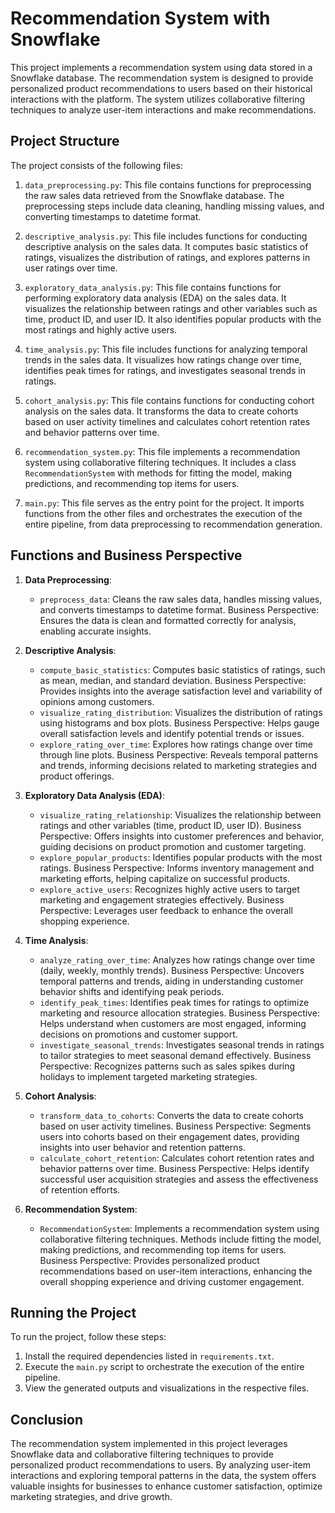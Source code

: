 # Recommendation System with Snowflake

This project implements a recommendation system using data stored in a Snowflake database. The recommendation system is designed to provide personalized product recommendations to users based on their historical interactions with the platform. The system utilizes collaborative filtering techniques to analyze user-item interactions and make recommendations.

## Project Structure

The project consists of the following files:

1. `data_preprocessing.py`: This file contains functions for preprocessing the raw sales data retrieved from the Snowflake database. The preprocessing steps include data cleaning, handling missing values, and converting timestamps to datetime format.

2. `descriptive_analysis.py`: This file includes functions for conducting descriptive analysis on the sales data. It computes basic statistics of ratings, visualizes the distribution of ratings, and explores patterns in user ratings over time.

3. `exploratory_data_analysis.py`: This file contains functions for performing exploratory data analysis (EDA) on the sales data. It visualizes the relationship between ratings and other variables such as time, product ID, and user ID. It also identifies popular products with the most ratings and highly active users.

4. `time_analysis.py`: This file includes functions for analyzing temporal trends in the sales data. It visualizes how ratings change over time, identifies peak times for ratings, and investigates seasonal trends in ratings.

5. `cohort_analysis.py`: This file contains functions for conducting cohort analysis on the sales data. It transforms the data to create cohorts based on user activity timelines and calculates cohort retention rates and behavior patterns over time.

6. `recommendation_system.py`: This file implements a recommendation system using collaborative filtering techniques. It includes a class `RecommendationSystem` with methods for fitting the model, making predictions, and recommending top items for users.

7. `main.py`: This file serves as the entry point for the project. It imports functions from the other files and orchestrates the execution of the entire pipeline, from data preprocessing to recommendation generation.

## Functions and Business Perspective

1. **Data Preprocessing**:
   - `preprocess_data`: Cleans the raw sales data, handles missing values, and converts timestamps to datetime format. Business Perspective: Ensures the data is clean and formatted correctly for analysis, enabling accurate insights.

2. **Descriptive Analysis**:
   - `compute_basic_statistics`: Computes basic statistics of ratings, such as mean, median, and standard deviation. Business Perspective: Provides insights into the average satisfaction level and variability of opinions among customers.
   - `visualize_rating_distribution`: Visualizes the distribution of ratings using histograms and box plots. Business Perspective: Helps gauge overall satisfaction levels and identify potential trends or issues.
   - `explore_rating_over_time`: Explores how ratings change over time through line plots. Business Perspective: Reveals temporal patterns and trends, informing decisions related to marketing strategies and product offerings.

3. **Exploratory Data Analysis (EDA)**:
   - `visualize_rating_relationship`: Visualizes the relationship between ratings and other variables (time, product ID, user ID). Business Perspective: Offers insights into customer preferences and behavior, guiding decisions on product promotion and customer targeting.
   - `explore_popular_products`: Identifies popular products with the most ratings. Business Perspective: Informs inventory management and marketing efforts, helping capitalize on successful products.
   - `explore_active_users`: Recognizes highly active users to target marketing and engagement strategies effectively. Business Perspective: Leverages user feedback to enhance the overall shopping experience.

4. **Time Analysis**:
   - `analyze_rating_over_time`: Analyzes how ratings change over time (daily, weekly, monthly trends). Business Perspective: Uncovers temporal patterns and trends, aiding in understanding customer behavior shifts and identifying peak periods.
   - `identify_peak_times`: Identifies peak times for ratings to optimize marketing and resource allocation strategies. Business Perspective: Helps understand when customers are most engaged, informing decisions on promotions and customer support.
   - `investigate_seasonal_trends`: Investigates seasonal trends in ratings to tailor strategies to meet seasonal demand effectively. Business Perspective: Recognizes patterns such as sales spikes during holidays to implement targeted marketing strategies.

5. **Cohort Analysis**:
   - `transform_data_to_cohorts`: Converts the data to create cohorts based on user activity timelines. Business Perspective: Segments users into cohorts based on their engagement dates, providing insights into user behavior and retention patterns.
   - `calculate_cohort_retention`: Calculates cohort retention rates and behavior patterns over time. Business Perspective: Helps identify successful user acquisition strategies and assess the effectiveness of retention efforts.

6. **Recommendation System**:
   - `RecommendationSystem`: Implements a recommendation system using collaborative filtering techniques. Methods include fitting the model, making predictions, and recommending top items for users. Business Perspective: Provides personalized product recommendations based on user-item interactions, enhancing the overall shopping experience and driving customer engagement.

## Running the Project

To run the project, follow these steps:

1. Install the required dependencies listed in `requirements.txt`.
2. Execute the `main.py` script to orchestrate the execution of the entire pipeline.
3. View the generated outputs and visualizations in the respective files.

## Conclusion

The recommendation system implemented in this project leverages Snowflake data and collaborative filtering techniques to provide personalized product recommendations to users. By analyzing user-item interactions and exploring temporal patterns in the data, the system offers valuable insights for businesses to enhance customer satisfaction, optimize marketing strategies, and drive growth.

